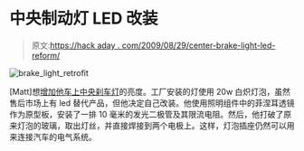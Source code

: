 # 中央制动灯 LED 改装

> 原文:[https://hack aday . com/2009/08/29/center-brake-light-led-reform/](https://hackaday.com/2009/08/29/center-brake-light-led-retrofit/)

![brake_light_retrofit](../Images/5ca62d951e7ddd5dbd3710c4f9e81fca.png "brake_light_retrofit")

[Matt]想[增加他车上中央刹车灯](http://www.miata.net/garage/led_cbl/index.html)的亮度。工厂安装的灯使用 20w 白炽灯泡，虽然售后市场上有 led 替代产品，但他决定自己改装。他使用照明组件中的菲涅耳透镜作为原型板，安装了一排 10 毫米的发光二极管及其限流电阻。然后，他打破了原来灯泡的玻璃，取出灯丝，并直接焊接到两个电极上。这样，灯泡插座仍然可以用来连接汽车的电气系统。